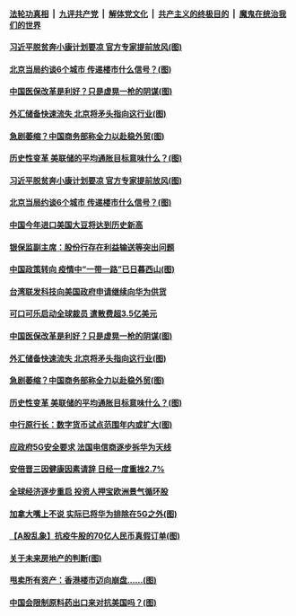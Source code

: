 ####  [法轮功真相](../../../../basic/blob/master/README.md?t=08301102) &nbsp;|&nbsp; [九评共产党](../../../../9ping.md/blob/master/README.md?t=08301102) &nbsp;|&nbsp; [解体党文化](../../../../jtdwh.md/blob/master/README.md?t=08301102)  &nbsp;|&nbsp; [共产主义的终极目的](../../../../gczydzjmd.md/blob/master/README.md?t=08301102) &nbsp;|&nbsp; [魔鬼在统治我们的世界](../../../../mgztzwmdsj.md/blob/master/README.md?t=08301102) 

#### [习近平脱贫奔小康计划要凉 官方专家提前放风(图)](../pages/p5/944560.md?t=08301102) 

#### [北京当局约谈6个城市 传递楼市什么信号？(图)](../pages/p5/944576.md?t=08301102) 

#### [中国医保改革是利好？只是虚晃一枪的阴谋(图)](../pages/p5/944498.md?t=08301102) 

#### [外汇储备快速流失 北京将矛头指向这行业(图)](../pages/p5/944470.md?t=08301102) 

#### [急剧萎缩？中国商务部称全力以赴稳外贸(图)](../pages/p5/944465.md?t=08301102) 

#### [历史性变革 美联储的平均通胀目标意味什么？(图)](../pages/p5/944468.md?t=08301102) 

#### [习近平脱贫奔小康计划要凉 官方专家提前放风(图)](../pages/p5/944560.md?t=08301102) 

#### [北京当局约谈6个城市 传递楼市什么信号？(图)](../pages/p5/944576.md?t=08301102) 

#### [中国今年进口美国大豆将达到历史新高](../pages/p5/944573.md?t=08301102) 

#### [银保监副主席：股份行存在利益输送等突出问题](../pages/p5/944557.md?t=08301102) 

#### [中国政策转向 疫情中“一带一路”已日暮西山(图)](../pages/p5/944556.md?t=08301102) 

#### [台湾联发科技向美国政府申请继续向华为供货](../pages/p5/944553.md?t=08301102) 

#### [可口可乐启动全球裁员 遣散费超3.5亿美元](../pages/p5/944552.md?t=08301102) 

#### [中国医保改革是利好？只是虚晃一枪的阴谋(图)](../pages/p5/944498.md?t=08301102) 

#### [外汇储备快速流失 北京将矛头指向这行业(图)](../pages/p5/944470.md?t=08301102) 

#### [急剧萎缩？中国商务部称全力以赴稳外贸(图)](../pages/p5/944465.md?t=08301102) 

#### [历史性变革 美联储的平均通胀目标意味什么？(图)](../pages/p5/944468.md?t=08301102) 

#### [中行原行长：数字货币试点范围年内或扩大(图)](../pages/p5/944458.md?t=08301102) 

#### [应政府5G安全要求 法国电信商逐步拆华为天线](../pages/p5/944449.md?t=08301102) 

#### [安倍晋三因健康因素请辞 日经一度重挫2.7%](../pages/p5/944443.md?t=08301102) 

#### [全球经济逐步重启 投资人押宝欧洲景气循环股](../pages/p5/944442.md?t=08301102) 

#### [加拿大嘴上不说 实际已将华为排除在5G之外(图)](../pages/p5/944440.md?t=08301102) 

#### [【A股乱象】抗疫牛股的70亿人民币真假订单(图)](../pages/p5/944398.md?t=08301102) 

#### [关于未来房地产的判断(图)](../pages/p5/944174.md?t=08301102) 

#### [甩卖所有资产：香港楼市迈向崩盘……(图)](../pages/p5/944389.md?t=08301102) 

#### [中国会限制原料药出口来对抗美国吗？(图)](../pages/p5/944388.md?t=08301102) 

